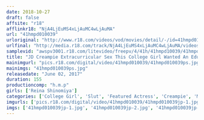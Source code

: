 ```yaml
---
date: 2018-10-27
draft: false
affsite: "r18"
afflinkr18: "NjA4LjEuMS4xLjAuMC4wLjAuMA"
url: "41hmpd010039"
urloriginal: "http://www.r18.com/videos/vod/movies/detail/-/id=41hmpd010039"
urlfinal: "http://media.r18.com/track/NjA4LjEuMS4xLjAuMC4wLjAuMA/videos/vod/movies/detail/-/id=41hmpd010039"
samplevid: "awspv3001.r18.com/litevideo/freepv/4/41h/41hmpd10039/41hmpd10039_dmb_w.mp4"
title: "JD Creampie Extracurricular Sex This College Girl Wanted An Education In Adult Breaking In Sex, So She Volunteered To Appear In This AV, But She Was Way Hornier And More Erotic Than We Had Ever Expected Rena Shinomiya"
mainimgurl: "pics.r18.com/digital/video/41hmpd010039/41hmpd010039ps.jpg"
mainimgs: "41hmpd010039ps.jpg"
releasedate: "June 02, 2017"
duration: 155
productioncomp: "h.m.p"
girls: ['Reina Shinomiya']
categories: ['College Girl', 'Slut', 'Featured Actress', 'Creampie', 'Masturbation', 'Hi-Def']
imgurls: ['pics.r18.com/digital/video/41hmpd010039/41hmpd010039jp-1.jpg', 'pics.r18.com/digital/video/41hmpd010039/41hmpd010039jp-2.jpg', 'pics.r18.com/digital/video/41hmpd010039/41hmpd010039jp-3.jpg', 'pics.r18.com/digital/video/41hmpd010039/41hmpd010039jp-4.jpg', 'pics.r18.com/digital/video/41hmpd010039/41hmpd010039jp-5.jpg', 'pics.r18.com/digital/video/41hmpd010039/41hmpd010039jp-6.jpg', 'pics.r18.com/digital/video/41hmpd010039/41hmpd010039jp-7.jpg', 'pics.r18.com/digital/video/41hmpd010039/41hmpd010039jp-8.jpg', 'pics.r18.com/digital/video/41hmpd010039/41hmpd010039jp-9.jpg', 'pics.r18.com/digital/video/41hmpd010039/41hmpd010039jp-10.jpg', 'pics.r18.com/digital/video/41hmpd010039/41hmpd010039jp-11.jpg', 'pics.r18.com/digital/video/41hmpd010039/41hmpd010039jp-12.jpg', 'pics.r18.com/digital/video/41hmpd010039/41hmpd010039jp-13.jpg', 'pics.r18.com/digital/video/41hmpd010039/41hmpd010039jp-14.jpg', 'pics.r18.com/digital/video/41hmpd010039/41hmpd010039jp-15.jpg', 'pics.r18.com/digital/video/41hmpd010039/41hmpd010039jp-16.jpg', 'pics.r18.com/digital/video/41hmpd010039/41hmpd010039jp-17.jpg', 'pics.r18.com/digital/video/41hmpd010039/41hmpd010039jp-18.jpg', 'pics.r18.com/digital/video/41hmpd010039/41hmpd010039jp-19.jpg', 'pics.r18.com/digital/video/41hmpd010039/41hmpd010039jp-20.jpg']
imgs: ['41hmpd010039jp-1.jpg', '41hmpd010039jp-2.jpg', '41hmpd010039jp-3.jpg', '41hmpd010039jp-4.jpg', '41hmpd010039jp-5.jpg', '41hmpd010039jp-6.jpg', '41hmpd010039jp-7.jpg', '41hmpd010039jp-8.jpg', '41hmpd010039jp-9.jpg', '41hmpd010039jp-10.jpg', '41hmpd010039jp-11.jpg', '41hmpd010039jp-12.jpg', '41hmpd010039jp-13.jpg', '41hmpd010039jp-14.jpg', '41hmpd010039jp-15.jpg', '41hmpd010039jp-16.jpg', '41hmpd010039jp-17.jpg', '41hmpd010039jp-18.jpg', '41hmpd010039jp-19.jpg', '41hmpd010039jp-20.jpg']
---
```

